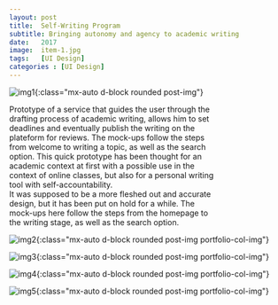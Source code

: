 ```yaml
---
layout: post
title:  Self-Writing Program
subtitle: Bringing autonomy and agency to academic writing
date:   2017
image:  item-1.jpg
tags:   [UI Design]
categories : [UI Design]
---
```


![img1]({{site.baseurl}}/projects/images/self-writing/img-1.jpg){:class="mx-auto d-block rounded post-img"}

<div style="clear:both; max-width:75%" class="paragraph">Prototype of a service that guides the user through the drafting process of academic writing, allows him to set deadlines and eventually publish the writing on the plateform for reviews. The mock-ups follow the steps from welcome to writing a topic, as well as the search option. This quick prototype has been thought for an academic context at first with a possible use in the context of online classes, but also for a personal writing tool with self-accountability. </div>

<div style="clear:both; max-width:75%" class="paragraph">It was supposed to be a more fleshed out and accurate design, but it has been put on hold for a while. The mock-ups here follow the steps from the homepage to the writing stage, as well as the search option. </div>


![img2]({{site.baseurl}}/projects/images/self-writing/img-2.jpg){:class="mx-auto d-block rounded post-img portfolio-col-img"}

![img3]({{site.baseurl}}/projects/images/self-writing/img-3.jpg){:class="mx-auto d-block rounded post-img portfolio-col-img"}

![img4]({{site.baseurl}}/projects/images/self-writing/img-4.jpg){:class="mx-auto d-block rounded post-img portfolio-col-img"}

![img5]({{site.baseurl}}/projects/images/self-writing/img-5.jpg){:class="mx-auto d-block rounded post-img portfolio-col-img"}
